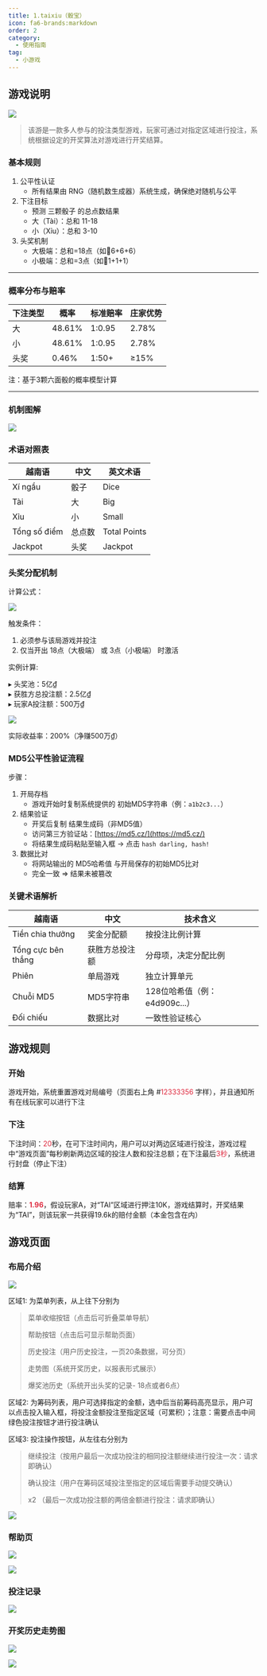 ```yaml
---
title: 1.taixiu（骰宝）
icon: fa6-brands:markdown
order: 2
category:
  - 使用指南
tag:
  - 小游戏
---
```


## 游戏说明
![](/images/tx.png)



> 该游是一款多人参与的投注类型游戏，玩家可通过对指定区域进行投注，系统根据设定的开奖算法对游戏进行开奖结算。
>

### 基本规则
1. 公平性认证
    - 所有结果由 RNG（随机数生成器）系统生成，确保绝对随机与公平
2. 下注目标
    - 预测 三颗骰子 的总点数结果
    - 大（Tài）：总和 11-18
    - 小（Xỉu）：总和 3-10
3. 头奖机制
    - 大极端：总和=18点（如🎲6+6+6）
    - 小极端：总和=3点（如🎲1+1+1）

---

### 概率分布与赔率
| 下注类型 | 概率 | 标准赔率 | 庄家优势 |
| --- | --- | --- | --- |
| 大 | 48.61% | 1:0.95 | 2.78% |
| 小 | 48.61% | 1:0.95 | 2.78% |
| 头奖 | 0.46% | 1:50+ | ≥15% |


注：基于3颗六面骰的概率模型计算

---

### 机制图解
![](/images/ct/1-jztj.png)



### 术语对照表
| 越南语 | 中文 | 英文术语 |
| --- | --- | --- |
| Xí ngầu | 骰子 | Dice |
| Tài | 大 | Big |
| Xỉu | 小 | Small |
| Tổng số điểm | 总点数 | Total Points |
| Jackpot | 头奖 | Jackpot |




### 头奖分配机制
计算公式：

![](/images/ct/1-jsgs.png)

触发条件：

1. 必须参与该局游戏并投注
2. 仅当开出 18点（大极端） 或 3点（小极端） 时激活

实例计算:

▸ 头奖池：5亿₫  
▸ 获胜方总投注额：2.5亿₫  
▸ 玩家A投注额：500万₫

![](/images/ct/1-sljs.png)

实际收益率：200%（净赚500万₫）  


### MD5公平性验证流程
步骤：

1. 开局存档
    - 游戏开始时复制系统提供的 初始MD5字符串（例：`a1b2c3...`）
2. 结果验证
    - 开奖后复制 结果生成码（非MD5值）
    - 访问第三方验证站：[https://md5.cz/](https://md5.cz/)
    - 将结果生成码粘贴至输入框 → 点击 `hash darling, hash!`
3. 数据比对
    - 将网站输出的 MD5哈希值 与开局保存的初始MD5比对
    - 完全一致 ⇒ 结果未被篡改

### 关键术语解析
| 越南语 | 中文 | 技术含义 |
| --- | --- | --- |
| Tiền chia thưởng | 奖金分配额 | 按投注比例计算 |
| Tổng cực bên thắng | 获胜方总投注额 | 分母项，决定分配比例 |
| Phiên | 单局游戏 | 独立计算单元 |
| Chuỗi MD5 | MD5字符串 | 128位哈希值（例：e4d909c...） |
| Đối chiếu | 数据比对 | 一致性验证核心 |


## 游戏规则
### 开始
游戏开始，系统重置游戏对局编号（页面右上角 #<font style="color:#DF2A3F;">12333356</font> 字样），并且通知所有在线玩家可以进行下注

### 下注
下注时间：<font style="color:#DF2A3F;">20</font>秒，在可下注时间内，用户可以对两边区域进行投注，游戏过程中“游戏页面”每秒刷新两边区域的投注人数和投注总额；在下注最后<font style="color:#DF2A3F;">3秒</font>，系统进行封盘（停止下注）

### 结算
赔率：**<font style="color:#DF2A3F;">1.96</font>**，假设玩家A，对“TAI”区域进行押注10K，游戏结算时，开奖结果为“TAI”，则该玩家一共获得19.6k的赔付金额（本金包含在内）



## 游戏页面
### 布局介绍
![](/images/ct/1-bjjs.png)

区域1: 为菜单列表，从上往下分别为 

> 菜单收缩按钮（点击后可折叠菜单导航）
>
> 帮助按钮（点击后可显示帮助页面）
>
> 历史投注（用户历史投注，一页20条数据，可分页）
>
> 走势图（系统开奖历史，以报表形式展示）
>
> 爆奖池历史（系统开出头奖的记录- 18点或者6点）
>



区域2: 为筹码列表，用户可选择指定的金额，选中后当前筹码高亮显示，用户可以点击投入输入框，将投注金额投注至指定区域（可累积）；注意：需要点击中间绿色投注按钮才进行投注确认



区域3: 投注操作按钮，从左往右分别为

> 继续投注（按用户最后一次成功投注的相同投注额继续进行投注一次：请求即确认）
>
> 确认投注（用户在筹码区域投注至指定的区域后需要手动提交确认）
>
> x2 （最后一次成功投注额的两倍金额进行投注：请求即确认）
>

![](/images/tx/taixiu-index.png)

### 帮助页
![](/images/tx/help-1.png)

![](/images/tx/help-2.png)



### 投注记录
![](/images/tx/my.png)

### 开奖历史走势图
![](/images/tx/qs-1.png)

![](/images/tx/qs-2.png)


